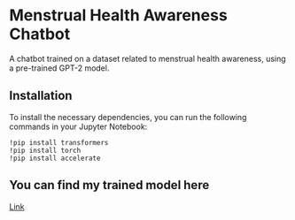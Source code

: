 # Menstrual Health Awareness Chatbot

A chatbot trained on a dataset related to menstrual health awareness, using a pre-trained GPT-2 model.

## Installation

To install the necessary dependencies, you can run the following commands in your Jupyter Notebook:

```jupyter
!pip install transformers
!pip install torch
!pip install accelerate
```
## You can find my trained model here
[Link](https://huggingface.co/adi2606/Menstrual-Health-Awareness-Chatbot)
